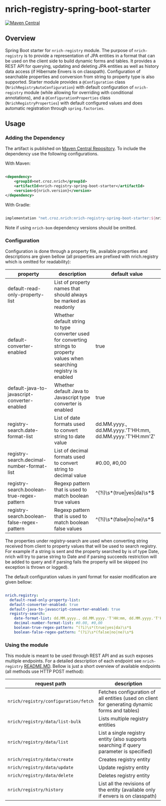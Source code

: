 # nrich-registry-spring-boot-starter

[![Maven Central](https://maven-badges.herokuapp.com/maven-central/net.croz.nrich/nrich-registry-spring-boot-starter/badge.svg?color=blue)](https://maven-badges.herokuapp.com/maven-central/net.croz.nrich/nrich-registry-spring-boot-starter)

## Overview

Spring Boot starter for `nrich-registry` module. The purpose of `nrich-registry` is to provide a representation of JPA entities in a format that can be used on the client side to build dynamic forms
and tables. It provides a REST API for querying, updating and deleting JPA entities as well as history data access (if Hibernate Envers is on classpath). Configuration of searchable properties
and conversion from string to property type is also supported. Starter module provides a `@Configuration` class (`NrichRegistryAutoConfiguration`)
with default configuration of `nrich-registry` module (while allowing for overriding with conditional annotations), and a `@ConfigurationProperties` class (`NrichRegistryProperties`)
with default configured values and does automatic registration through `spring.factories`.

## Usage

### Adding the Dependency

The artifact is published on [Maven Central Repository](https://search.maven.org/). To include the dependency use the following configurations.

With Maven:

```xml

<dependency>
    <groupId>net.croz.nrich</groupId>
    <artifactId>nrich-registry-spring-boot-starter</artifactId>
    <version>${nrich.version}</version>
</dependency>

```

With Gradle:

```groovy

implementation "net.croz.nrich:nrich-registry-spring-boot-starter:${nrich.version}"

```

Note if using `nrich-bom` dependency versions should be omitted.

### Configuration

Configuration is done through a property file, available properties and descriptions are given bellow (all properties are prefixed with nrich.registry which is omitted for readability):

| property                                          | description                                                                                                                | default value                                             |
|---------------------------------------------------|----------------------------------------------------------------------------------------------------------------------------|-----------------------------------------------------------|
| default-read-only-property-list                   | List of property names that should always be marked as readonly                                                            |                                                           |
| default-converter-enabled                         | Whether default string to type converter used for converting strings to property values when searching registry is enabled | true                                                      |
| default-java-to-javascript-converter-enabled      | Whether default Java to Javascript type converter is enabled                                                               | true                                                      |
| registry-search.date-format-list                  | List of date formats used to convert string to date value                                                                  | dd.MM.yyyy., dd.MM.yyyy.'T'HH:mm, dd.MM.yyyy.'T'HH:mm'Z'  |
| registry-search.decimal-number-format-list        | List of decimal formats used to convert string to decimal value                                                            | #0.00, #0,00                                              |
| registry-search.boolean-true-regex-pattern        | Regexp pattern that is used to match boolean true values                                                                   | ^(?i)\s*(true&#124;yes&#124;da)\s*$                       |
| registry-search.boolean-false-regex-pattern       | Regexp pattern that is used to match boolean false values                                                                  | ^(?i)\s*(false&#124;no&#124;ne)\s*$                       |

The properties under registry-search are used when converting string received from client to property values that will be used to search registry. For example if a string is sent
and the property searched by is of type Date, nrich will try to parse string to Date and if parsing succeeds restriction will be added to query and if parsing fails the property will be skipped
(no exception is thrown or logged).

The default configuration values in yaml format for easier modification are given bellow:

```yaml

nrich.registry:
  default-read-only-property-list:
  default-converter-enabled: true
  default-java-to-javascript-converter-enabled: true
  registry-search:
    date-format-list: dd.MM.yyyy., dd.MM.yyyy.'T'HH:mm, dd.MM.yyyy.'T'HH:mm'Z'
    decimal-number-format-list: #0.00, #0,00
    boolean-true-regex-pattern: ^(?i)\s*(true|yes|da)\s*$
    boolean-false-regex-pattern: ^(?i)\s*(false|no|ne)\s*$

```

### Using the module

This module is meant to be used through REST API and as such exposes multiple endpoints. For a detailed description of each endpoint see `nrich-registry` [README.MD](../nrich-registry/README.md).
Bellow is just a short overview of available endpoints (all methods use HTTP POST method):

| request path                          | description                                                                                    |
|---------------------------------------|------------------------------------------------------------------------------------------------|
| `nrich/registry/configuration/fetch`  | Fetches configuration of all entities (used on client for generating dynamic forms and tables) |
| `nrich/registry/data/list-bulk`       | Lists multiple registry entities                                                               |
| `nrich/registry/data/list`            | List a single registry entity (also supports searching if query parameter is specified)        |
| `nrich/registry/data/create`          | Creates registry entity                                                                        |
| `nrich/registry/data/update`          | Update registry entity                                                                         |
| `nrich/registry/data/delete`          | Deletes registry entity                                                                        |
| `nrich/registry/history`              | List all the revisions of the entity (available only if envers is on classpath)                |
